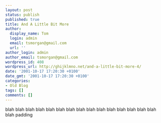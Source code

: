 ```yaml
---
layout: post
status: publish
published: true
title: And A Little Bit More
author:
  display_name: Tom
  login: admin
  email: tsmorgan@gmail.com
  url: ''
author_login: admin
author_email: tsmorgan@gmail.com
wordpress_id: 408
wordpress_url: http://ghijklmno.net/and-a-little-bit-more-4/
date: '2001-10-17 17:20:30 +0100'
date_gmt: '2001-10-17 17:20:30 +0100'
categories:
- Old Blog
tags: []
comments: []
---
```

<!-- more -->

<p>blah blah blah blah blah blah blah blah blah blah blah blah blah blah blah blah padding</p>


